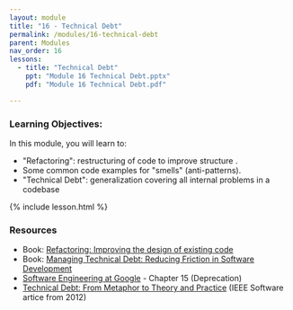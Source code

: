 ```yaml
---
layout: module
title: "16 - Technical Debt"
permalink: /modules/16-technical-debt
parent: Modules
nav_order: 16
lessons: 
  - title: "Technical Debt"
    ppt: "Module 16 Technical Debt.pptx"
    pdf: "Module 16 Technical Debt.pdf"

---
```

### Learning Objectives:
In this module, you will learn to:
* "Refactoring": restructuring of code to improve structure .
* Some common code examples for "smells" (anti-patterns).
* "Technical Debt": generalization covering all internal problems in a codebase


{% include lesson.html %}

### Resources
* Book: [Refactoring: Improving the design of existing code](https://learning.oreilly.com/library/view/refactoring-improving-the/9780134757681/)
* Book: [Managing Technical Debt: Reducing Friction in Software Development](https://learning.oreilly.com/library/view/managing-technical-debt/9780135646052/)
* [Software Engineering at Google](https://learning.oreilly.com/library/view/software-engineering-at/9781492082781/ch15.html) - Chapter 15 (Deprecation)
* [Technical Debt: From Metaphor to Theory and Practice](https://resources.sei.cmu.edu/asset_files/WhitePaper/2012_019_001_58818.pdf) (IEEE Software artice from 2012)
